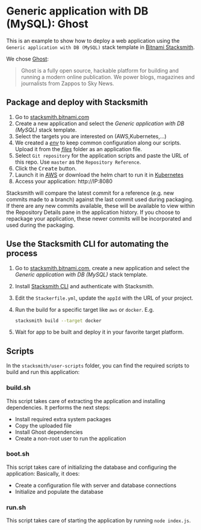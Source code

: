 # Generic application with DB (MySQL): Ghost

This is an example to show how to deploy a web application using the `Generic application with DB (MySQL)` stack template in [Bitnami Stacksmith](stacksmith.bitnami.com).

We chose [Ghost](https://ghost.org/):

> Ghost is a fully open source, hackable platform for building and running a modern online publication. We power blogs, magazines and journalists from Zappos to Sky News.

## Package and deploy with Stacksmith

1. Go to [stacksmith.bitnami.com](https://stacksmith.bitnami.com)
2. Create a new application and select the _Generic application with DB (MySQL)_ stack template.
3. Select the targets you are interested on (AWS,Kubernetes,...)
4. We created a [_env_](files/env) to keep common configuration along our scripts. Upload it from the [_files_](files/) folder as an application file.
5. Select `Git repository` for the application scripts and paste the URL of this repo. Use `master` as the `Repository Reference`.
6. Click the <kbd>Create</kbd> button.
7. Launch it in [AWS](https://stacksmith.bitnami.com/support/quickstart-aws) or download the helm chart to run it in [Kubernetes](https://stacksmith.bitnami.com/support/quickstart-k8s)
8. Access your application: http://IP:8080

Stacksmith will compare the latest commit for a reference (e.g. new commits made to a branch) against the last commit used during packaging. If there are any new commits available, these will be available to view within the Repository Details pane in the application history. If you choose to repackage your application, these newer commits will be incorporated and used during the packaging.


## Use the Stacksmith CLI for automating the process

1. Go to [stacksmith.bitnami.com](https://stacksmith.bitnami.com), create a new application and select the _Generic application with DB (MySQL)_ stack template.
2. Install [Stacksmith CLI](https://github.com/bitnami/stacksmith-cli) and authenticate with Stacksmith.
3. Edit the `Stackerfile.yml`,  update the `appId` with the URL of your project.
5. Run the build for a specific target like `aws` or `docker`. E.g.

   ```bash
   stacksmith build --target docker
   ```
6. Wait for app to be built and deploy it in your favorite target platform.

## Scripts

In the `stacksmith/user-scripts` folder, you can find the required scripts to build and run this application:

### build.sh

This script takes care of extracting the application and installing dependencies. It performs the next steps:

* Install required extra system packages
* Copy the uploaded file
* Install Ghost dependencies
* Create a non-root user to run the application

### boot.sh

This script takes care of initializing the database and configuring the application: Basically, it does:

* Create a configuration file with server and database connections
* Initialize and populate the database

### run.sh

This script takes care of starting the application by running `node index.js`.
